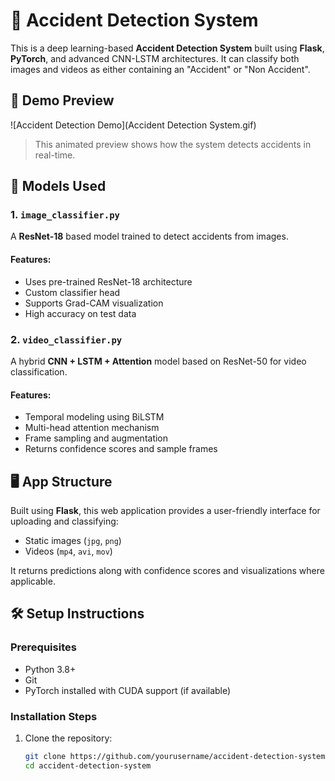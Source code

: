 # 🚗 Accident Detection System

This is a deep learning-based **Accident Detection System** built using **Flask**, **PyTorch**, and advanced CNN-LSTM architectures. It can classify both images and videos as either containing an "Accident" or "Non Accident".

## 🎥 Demo Preview

![Accident Detection Demo](Accident Detection System.gif)

> This animated preview shows how the system detects accidents in real-time.

## 🧠 Models Used

### 1. `image_classifier.py`
A **ResNet-18** based model trained to detect accidents from images.

#### Features:
- Uses pre-trained ResNet-18 architecture
- Custom classifier head
- Supports Grad-CAM visualization
- High accuracy on test data

### 2. `video_classifier.py`
A hybrid **CNN + LSTM + Attention** model based on ResNet-50 for video classification.

#### Features:
- Temporal modeling using BiLSTM
- Multi-head attention mechanism
- Frame sampling and augmentation
- Returns confidence scores and sample frames

## 🖥️ App Structure

Built using **Flask**, this web application provides a user-friendly interface for uploading and classifying:
- Static images (`jpg`, `png`)
- Videos (`mp4`, `avi`, `mov`)

It returns predictions along with confidence scores and visualizations where applicable.

## 🛠️ Setup Instructions

### Prerequisites
- Python 3.8+
- Git
- PyTorch installed with CUDA support (if available)

### Installation Steps

1. Clone the repository:
   ```bash
   git clone https://github.com/yourusername/accident-detection-system.git    
   cd accident-detection-system